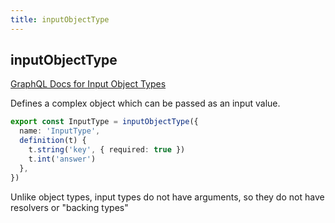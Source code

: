 ```yaml
---
title: inputObjectType
---
```


## inputObjectType

[GraphQL Docs for Input Object Types](https://graphql.org/learn/schema/#input-types)

Defines a complex object which can be passed as an input value.

```ts
export const InputType = inputObjectType({
  name: 'InputType',
  definition(t) {
    t.string('key', { required: true })
    t.int('answer')
  },
})
```

Unlike object types, input types do not have arguments, so they do not have resolvers or "backing types"
